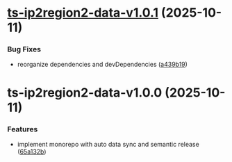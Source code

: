 # [ts-ip2region2-data-v1.0.1](https://github.com/Steven-Qiang/ts-ip2region2/compare/ts-ip2region2-data-v1.0.0...ts-ip2region2-data-v1.0.1) (2025-10-11)


### Bug Fixes

* reorganize dependencies and devDependencies ([a439b19](https://github.com/Steven-Qiang/ts-ip2region2/commit/a439b1911ef7df56e8491b66b98fbe21d1cc4bcb))

# ts-ip2region2-data-v1.0.0 (2025-10-11)


### Features

* implement monorepo with auto data sync and semantic release ([65a132b](https://github.com/Steven-Qiang/ts-ip2region2/commit/65a132b45e76674de9feeeecd44dc0f7dfcebc6b))
